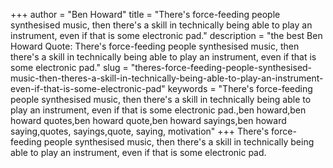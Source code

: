 +++
author = "Ben Howard"
title = "There's force-feeding people synthesised music, then there's a skill in technically being able to play an instrument, even if that is some electronic pad."
description = "the best Ben Howard Quote: There's force-feeding people synthesised music, then there's a skill in technically being able to play an instrument, even if that is some electronic pad."
slug = "theres-force-feeding-people-synthesised-music-then-theres-a-skill-in-technically-being-able-to-play-an-instrument-even-if-that-is-some-electronic-pad"
keywords = "There's force-feeding people synthesised music, then there's a skill in technically being able to play an instrument, even if that is some electronic pad.,ben howard,ben howard quotes,ben howard quote,ben howard sayings,ben howard saying,quotes, sayings,quote, saying, motivation"
+++
There's force-feeding people synthesised music, then there's a skill in technically being able to play an instrument, even if that is some electronic pad.
